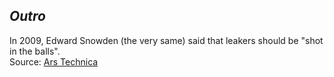 ## _Outro_  

In 2009, Edward Snowden (the very same) said that leakers should be "shot in the balls".  
Source: [Ars Technica](https://arstechnica.com/tech-policy/2013/06/exclusive-in-2009-ed-snowden-said-leakers-should-be-shot-then-he-became-one/3/)  
